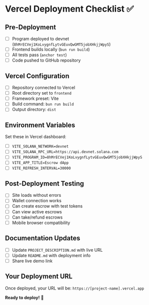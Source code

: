 # Vercel Deployment Checklist ✅

## Pre-Deployment

- [ ] Program deployed to devnet (`8hMrECVej1KoLvygnfLytvGEuvQwGMT5jobXHkjjWpyS`)
- [ ] Frontend builds locally (`bun run build`)
- [ ] All tests pass (`anchor test`)
- [ ] Code pushed to GitHub repository

## Vercel Configuration

- [ ] Repository connected to Vercel
- [ ] Root directory set to `frontend`
- [ ] Framework preset: Vite
- [ ] Build command: `bun run build`
- [ ] Output directory: `dist`

## Environment Variables

Set these in Vercel dashboard:

- [ ] `VITE_SOLANA_NETWORK=devnet`
- [ ] `VITE_SOLANA_RPC_URL=https://api.devnet.solana.com`
- [ ] `VITE_PROGRAM_ID=8hMrECVej1KoLvygnfLytvGEuvQwGMT5jobXHkjjWpyS`
- [ ] `VITE_APP_TITLE=Escrow dApp`
- [ ] `VITE_REFRESH_INTERVAL=30000`

## Post-Deployment Testing

- [ ] Site loads without errors
- [ ] Wallet connection works
- [ ] Can create escrow with test tokens
- [ ] Can view active escrows
- [ ] Can take/refund escrows
- [ ] Mobile browser compatibility

## Documentation Updates

- [ ] Update `PROJECT_DESCRIPTION.md` with live URL
- [ ] Update `README.md` with deployment info
- [ ] Share live demo link

## Your Deployment URL

Once deployed, your URL will be: `https://[project-name].vercel.app`

**Ready to deploy!** 🚀
